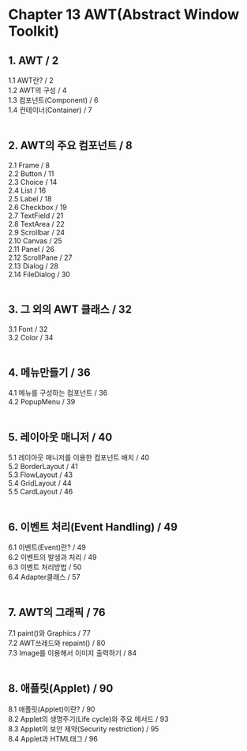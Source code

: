 # Chapter 13 AWT(Abstract Window Toolkit)
 ## 1. AWT  / 2 <br>
   1.1 AWT란?  / 2 <br>
   1.2 AWT의 구성  / 4 <br>
   1.3 컴포넌트(Component)  / 6 <br>
   1.4 컨테이너(Container)  / 7 <br><br>

## 2. AWT의 주요 컴포넌트  / 8 <br>
   2.1 Frame  / 8 <br>
   2.2 Button  / 11 <br>
   2.3 Choice  / 14 <br>
   2.4 List  / 16 <br>
   2.5 Label  / 18 <br>
   2.6 Checkbox  / 19 <br>
   2.7 TextField  / 21 <br>
   2.8 TextArea  / 22 <br>
   2.9 Scrollbar  / 24 <br>
   2.10 Canvas  / 25 <br>
   2.11 Panel  / 26 <br>
   2.12 ScrollPane  / 27 <br>
   2.13 Dialog  / 28 <br>
   2.14 FileDialog  / 30 <br><br>

## 3. 그 외의 AWT 클래스  / 32 <br>
   3.1 Font  / 32 <br>
   3.2 Color  / 34 <br><br>

## 4. 메뉴만들기  / 36 <br>
   4.1 메뉴를 구성하는 컴포넌트  / 36 <br>
   4.2 PopupMenu  / 39 <br><br>

## 5. 레이아웃 매니저  / 40 <br>
   5.1 레이아웃 매니저를 이용한 컴포넌트 배치  / 40 <br>
   5.2 BorderLayout  / 41 <br>
   5.3 FlowLayout  / 43 <br>
   5.4 GridLayout  / 44 <br>
   5.5 CardLayout  / 46 <br><br>

## 6. 이벤트 처리(Event Handling)  / 49 <br>
   6.1 이벤트(Event)란?  / 49 <br>
   6.2 이벤트의 발생과 처리  / 49 <br>
   6.3 이벤트 처리방법  / 50 <br>
   6.4 Adapter클래스  / 57 <br><br>

## 7. AWT의 그래픽  / 76 <br>
   7.1 paint()와 Graphics  / 77 <br>
   7.2 AWT쓰레드와 repaint()  / 80 <br>
   7.3 Image를 이용해서 이미지 출력하기  / 84 <br><br>

## 8. 애플릿(Applet)  / 90 <br>
   8.1 애플릿(Applet)이란?  / 90 <br>
   8.2 Applet의 생명주기(Life cycle)와 주요 메서드  / 93 <br>
   8.3 Applet의 보안 제약(Security restriction)  / 95 <br>
   8.4 Applet과 HTML태그  / 96 <br>